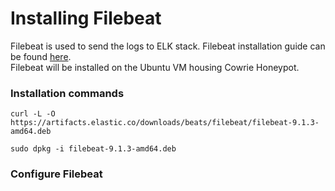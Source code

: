 # Installing Filebeat

Filebeat is used to send the logs to ELK stack. Filebeat installation guide can be found [here](https://www.elastic.co/guide/en/beats/filebeat/current/filebeat-installation-configuration.html).<br>
Filebeat will be installed on the Ubuntu VM housing Cowrie Honeypot. <br>

### Installation commands
` curl -L -O https://artifacts.elastic.co/downloads/beats/filebeat/filebeat-9.1.3-amd64.deb `

` sudo dpkg -i filebeat-9.1.3-amd64.deb `

### Configure Filebeat


